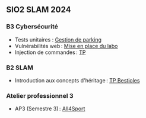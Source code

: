 ## SIO2 SLAM 2024

### B3 Cybersécurité

- Tests unitaires : [Gestion de parking](cs/parking.md)
- Vulnérabilités web : [Mise en place du labo](cs/labo.md)
- Injection de commandes : [TP](cs/injection_cmd.md)

### B2 SLAM

- Introduction aux concepts d'héritage : [TP Bestioles](https://github.com/rose-line/sio2024-tp-bestioles)

### Atelier professionnel 3

- AP3 (Semestre 3) : [All4Sport](ap3/README.md)

